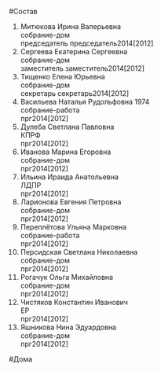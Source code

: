 #Состав  
1. Митюкова Ирина Валерьевна  
    собрание-дом  
    председатель председатель2014[2012]  
2. Сергеева Екатерина Сергеевна  
    собрание-дом  
    заместитель заместитель2014[2012]  
3. Тищенко Елена Юрьевна  
    собрание-дом  
    секретарь секретарь2014[2012]  
4. Васильева Наталья Рудольфовна 1974  
    собрание-работа  
    прг2014[2012]  
5. Дулеба Светлана Павловна  
    КПРФ  
    прг2014[2012]  
6. Иванова Марина Егоровна  
    собрание-дом  
    прг2014[2012]  
7. Ильина Ираида Анатольевна  
    ЛДПР  
    прг2014[2012]  
8. Ларионова Евгения Петровна  
    собрание-дом  
    прг2014[2012]  
9. Переплётова Ульяна Марковна  
    собрание-работа  
    прг2014[2012]  
10. Персидская Светлана Николаевна  
    собрание-дом  
    прг2014[2012]  
11. Рогачук Ольга Михайловна  
    собрание-дом  
    прг2014[2012]  
12. Чистяков Константин Иванович  
    ЕР  
    прг2014[2012]  
13. Яшникова Нина Эдуардовна  
    собрание-дом  
    прг2014[2012]  
  
#Дома  
